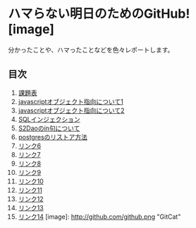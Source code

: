 ハマらない明日のためのGitHub![image]
======================
分かったことや、ハマったことなどを色々レポートします。
 
目次
------
1. [課題表](https://github.com/TripleExcellent/sample/blob/master/課題表.txt "課題表")
2. [javascriptオブジェクト指向について1](https://github.com/TripleExcellent/sample/blob/master/javascriptオブジェクト指向について.txt "javascriptオブジェクト指向について1")
3. [javascriptオブジェクト指向について2](https://github.com/TripleExcellent/sample/blob/master/javascriptオブジェクト指向について.txt "javascriptオブジェクト指向について2")
4. [SQLインジェクション](https://github.com/TripleExcellent/sample/blob/master/SQLインジェクション.txt "SQLインジェクション")
5. [S2Daoのin句について](https://github.com/TripleExcellent/sample/blob/master/S2Daoのin句について.txt "S2Daoのin句について")
6. [postgresのリストア方法](https://github.com/TripleExcellent/sample/blob/master/postgresのリストア方法.txt "postgresのリストア方法")
7. [リンク6](https://github.com/TripleExcellent/sample/blob/master/ "リンクのタイトル")
8. [リンク7](https://github.com/TripleExcellent/sample/blob/master/ "リンクのタイトル")
9. [リンク8](https://github.com/TripleExcellent/sample/blob/master/ "リンクのタイトル")
10. [リンク9](https://github.com/TripleExcellent/sample/blob/master/ "リンクのタイトル")
11. [リンク10](https://github.com/TripleExcellent/sample/blob/master/ "リンクのタイトル")
12. [リンク11](https://github.com/TripleExcellent/sample/blob/master/ "リンクのタイトル")
13. [リンク12](https://github.com/TripleExcellent/sample/blob/master/ "リンクのタイトル")
14. [リンク13](https://github.com/TripleExcellent/sample/blob/master/ "リンクのタイトル")
15. [リンク14](https://github.com/TripleExcellent/sample/blob/master/ "リンクのタイトル")
[image]: http://github.com/github.png "GitCat"